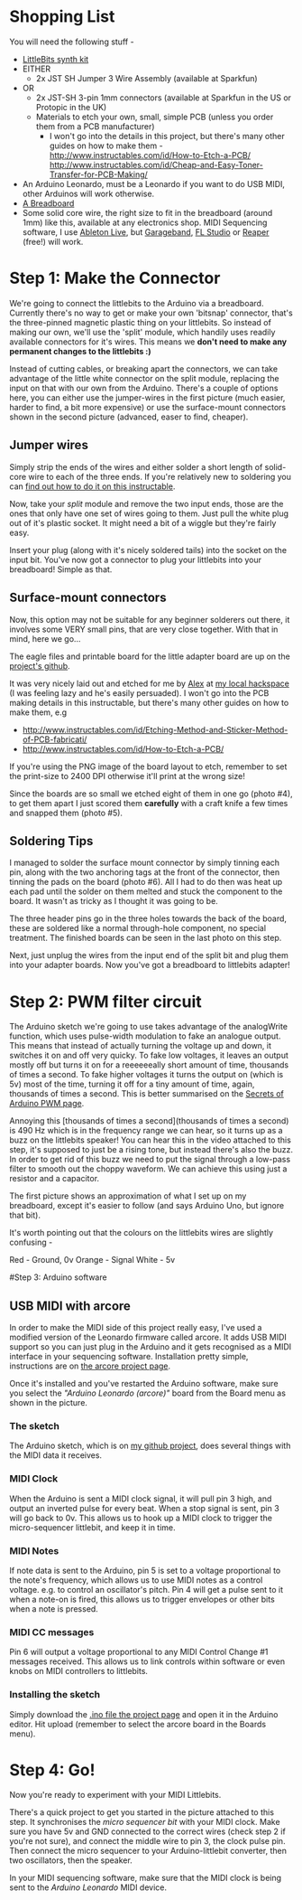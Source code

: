 # Shopping List
You will need the following stuff -

* [LittleBits synth kit](http://littlebits.cc/kits/synth-kit)
* EITHER
  * 2x JST SH Jumper 3 Wire Assembly (available at Sparkfun)
* OR
  * 2x JST-SH 3-pin 1mm connectors (available at Sparkfun in the US or Protopic in the UK)
  * Materials to etch your own, small, simple PCB (unless you order them from a PCB manufacturer)
    * I won't go into the details in this project, but there's many other guides on how to make them -
    http://www.instructables.com/id/How-to-Etch-a-PCB/
    http://www.instructables.com/id/Cheap-and-Easy-Toner-Transfer-for-PCB-Making/
* An Arduino Leonardo, must be a Leonardo if you want to do USB MIDI, other Arduinos will work otherwise.
* [A Breadboard](http://en.wikipedia.org/wiki/Breadboard)
* Some solid core wire, the right size to fit in the breadboard (around 1mm) like this, available at any electronics shop.
MIDI Sequencing software, I use [Ableton Live](http://www.ableton.com/), but [Garageband](https://www.apple.com/mac/garageband/), [FL Studio](http://www.image-line.com/flstudio/) or [Reaper](http://www.reaper.fm/) (free!) will work.

# Step 1: Make the Connector
We're going to connect the littlebits to the Arduino via a breadboard. Currently there's no way to get or make your own 'bitsnap' connector, that's the three-pinned magnetic plastic thing on your littlebits. So instead of making our own, we'll use the 'split' module, which handily uses readily available connectors for it's wires. This means we **don't need to make any permanent changes to the littlebits :)**

Instead of cutting cables, or breaking apart the connectors, we can take advantage of the little white connector on the split module, replacing the input on that with our own from the Arduino. There's a couple of options here, you can either use the jumper-wires in the first picture (much easier, harder to find, a bit more expensive) or use the surface-mount connectors shown in the second picture (advanced, easer to find, cheaper).

## Jumper wires
Simply strip the ends of the wires and either solder a short length of solid-core wire to each of the three ends. If you're relatively new to soldering you can [find out how to do it on this instructable](http://www.instructables.com/id/Soldering-wires-together/).

Now, take your *split* module and remove the two input ends, those are the ones that only have one set of wires going to them. Just pull the white plug out of it's plastic socket. It might need a bit of a wiggle but they're fairly easy.

Insert your plug (along with it's nicely soldered tails) into the socket on the input bit. You've now got a connector to plug your littlebits into your breadboard! Simple as that.

## Surface-mount connectors
Now, this option may not be suitable for any beginner solderers out there, it involves some VERY small pins, that are very close together. With that in mind, here we go…

The eagle files and printable board for the little adapter board are up on the [project's github](https://github.com/tub/Littlebits-Arduino/tree/master/adapter-board-files).

It was very nicely laid out and etched for me by [Alex](https://github.com/alexanderhosford) at [my local hackspace](http://www.buildbrighton.com/) (I was feeling lazy and he's easily persuaded). I won't go into the PCB making details in this instructable, but there's many other guides on how to make them, e.g

* http://www.instructables.com/id/Etching-Method-and-Sticker-Method-of-PCB-fabricati/
* http://www.instructables.com/id/How-to-Etch-a-PCB/

If you're using the PNG image of the board layout to etch, remember to set the print-size to 2400 DPI otherwise it'll print at the wrong size!

Since the boards are so small we etched eight of them in one go (photo #4), to get them apart I just scored them **carefully** with a craft knife a few times and snapped them (photo #5).

## Soldering Tips

I managed to solder the surface mount connector by simply tinning each pin, along with the two anchoring tags at the front of the connector, then tinning the pads on the board (photo #6). All I had to do then was heat up each pad until the solder on them melted and stuck the component to the board. It wasn't as tricky as I thought it was going to be.

The three header pins go in the three holes towards the back of the board, these are soldered like a normal through-hole component, no special treatment. The finished boards can be seen in the last photo on this step.

Next, just unplug the wires from the input end of the split bit and plug them into your adapter boards. Now you've got a breadboard to littlebits adapter!

# Step 2: PWM filter circuit

The Arduino sketch we're going to use takes advantage of the analogWrite function, which uses pulse-width modulation to fake an analogue output. This means that instead of actually turning the voltage up and down, it switches it on and off very quicky. To fake low voltages, it leaves an output mostly off but turns it on for a reeeeeeally short amount of time, thousands of times a second. To fake higher voltages it turns the output on (which is 5v) most of the time, turning it off for a tiny amount of time, again, thousands of times a second. This is better summarised on the [Secrets of Arduino PWM page](http://arduino.cc/en/Tutorial/SecretsOfArduinoPWM).

Annoying this [thousands of times a second](thousands of times a second) is 490 Hz which is in the frequency range we can hear, so it turns up as a buzz on the littlebits speaker! You can hear this in the video attached to this step, it's supposed to just be a rising tone, but instead there's also the buzz. In order to get rid of this buzz we need to put the signal through a low-pass filter to smooth out the choppy waveform. We can achieve this using just a resistor and a capacitor.

The first picture shows an approximation of what I set up on my breadboard, except it's easier to follow (and says Arduino Uno, but ignore that bit).

It's worth pointing out that the colours on the littlebits wires are slightly confusing -

Red - Ground, 0v
Orange - Signal
White - 5v

#Step 3: Arduino software

## USB MIDI with arcore
In order to make the MIDI side of this project really easy, I've used a modified version of the Leonardo firmware called arcore. It adds USB MIDI support so you can just plug in the Arduino and it gets recognised as a MIDI interface in your sequencing software. Installation pretty simple, instructions are on [the arcore project page](https://github.com/rkistner/arcore).

Once it's installed and you've restarted the Arduino software, make sure you select the *"Arduino Leonardo (arcore)"* board from the Board menu as shown in the picture.

### The sketch
The Arduino sketch, which is on [my github project](https://github.com/tub/Littlebits-Arduino), does several things with the MIDI data it receives.

### MIDI Clock

When the Arduino is sent a MIDI clock signal, it will pull pin 3 high, and output an inverted pulse for every beat. When a stop signal is sent, pin 3 will go back to 0v. This allows us to hook up a MIDI clock to trigger the micro-sequencer littlebit, and keep it in time.

### MIDI Notes

If note data is sent to the Arduino, pin 5 is set to a voltage proportional to the note's frequency, which allows us to use MIDI notes as a control voltage. e.g. to control an oscillator's pitch. Pin 4 will get a pulse sent to it when a note-on is fired, this allows us to trigger envelopes or other bits when a note is pressed.

### MIDI CC messages

Pin 6 will output a voltage proportional to any MIDI Control Change #1 messages received. This allows us to link controls within software or even knobs on MIDI controllers to littlebits.

### Installing the sketch
Simply download the [.ino file the project page](https://github.com/tub/Littlebits-Arduino/blob/master/littleBitsMidiNotes.ino) and open it in the Arduino editor. Hit upload (remember to select the arcore board in the Boards menu).

# Step 4: Go!

Now you're ready to experiment with your MIDI Littlebits.

There's a quick project to get you started in the picture attached to this step. It synchronises the *micro sequencer bit* with your MIDI clock. Make sure you have 5v and GND connected to the correct wires (check step 2 if you're not sure), and connect the middle wire to pin 3, the clock pulse pin. Then connect the micro sequencer to your Arduino-littlebit converter, then two oscillators, then the speaker.

In your MIDI sequencing software, make sure that the MIDI clock is being sent to the *Arduino Leonardo* MIDI device.
